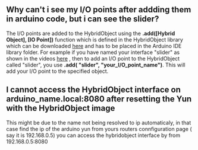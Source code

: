 ## Why can't i see my I/O points after addding them in arduino code, but i can see the slider?

The I/O points are added to the HybridObject using the **.add([Hybrid Object], [IO Point])**
function which is defined in the HybridObject library  which can be downloaded [here](http://openhybrid.org/download.html)
and has to be placed in the Arduino IDE library folder. For example if you have named your interface "slider" as shown in the videos [here](http://openhybrid.org/adding-web-content.html) , then to add an I/O point to the HybridObject called "slider", 
you use **.add( "slider", "your_I/O_point_name")**. This will add your I/O point to the specified object.


## I cannot access the HybridObject interface on arduino_name.local:8080 after resetting the Yun with the HybridObject image

 This might be due to the name not being resolved to ip automaticaly, in that case find the
     ip of the arduino yun from yours routers connfiguration page ( say it is 192.168.0.5)
     you can access the hybridobject interface by from 192.168.0.5:8080
